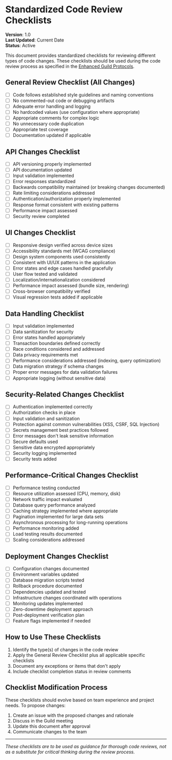 # Standardized Code Review Checklists

**Version**: 1.0  
**Last Updated**: Current Date  
**Status**: Active  

This document provides standardized checklists for reviewing different types of code changes. These checklists should be used during the code review process as specified in the [Enhanced Guild Protocols](./enhanced-guild-protocols.md).

## General Review Checklist (All Changes)

- [ ] Code follows established style guidelines and naming conventions
- [ ] No commented-out code or debugging artifacts
- [ ] Adequate error handling and logging
- [ ] No hardcoded values (use configuration where appropriate)
- [ ] Appropriate comments for complex logic
- [ ] No unnecessary code duplication
- [ ] Appropriate test coverage
- [ ] Documentation updated if applicable

## API Changes Checklist

- [ ] API versioning properly implemented
- [ ] API documentation updated
- [ ] Input validation implemented
- [ ] Error responses standardized
- [ ] Backwards compatibility maintained (or breaking changes documented)
- [ ] Rate limiting considerations addressed
- [ ] Authentication/authorization properly implemented
- [ ] Response format consistent with existing patterns
- [ ] Performance impact assessed
- [ ] Security review completed

## UI Changes Checklist

- [ ] Responsive design verified across device sizes
- [ ] Accessibility standards met (WCAG compliance)
- [ ] Design system components used consistently
- [ ] Consistent with UI/UX patterns in the application
- [ ] Error states and edge cases handled gracefully
- [ ] User flow tested and validated
- [ ] Localization/internationalization considered
- [ ] Performance impact assessed (bundle size, rendering)
- [ ] Cross-browser compatibility verified
- [ ] Visual regression tests added if applicable

## Data Handling Checklist

- [ ] Input validation implemented
- [ ] Data sanitization for security
- [ ] Error states handled appropriately
- [ ] Transaction boundaries defined correctly
- [ ] Race conditions considered and addressed
- [ ] Data privacy requirements met
- [ ] Performance considerations addressed (indexing, query optimization)
- [ ] Data migration strategy if schema changes
- [ ] Proper error messages for data validation failures
- [ ] Appropriate logging (without sensitive data)

## Security-Related Changes Checklist

- [ ] Authentication implemented correctly
- [ ] Authorization checks in place
- [ ] Input validation and sanitization
- [ ] Protection against common vulnerabilities (XSS, CSRF, SQL Injection)
- [ ] Secrets management best practices followed
- [ ] Error messages don't leak sensitive information
- [ ] Secure defaults used
- [ ] Sensitive data encrypted appropriately
- [ ] Security logging implemented
- [ ] Security tests added

## Performance-Critical Changes Checklist

- [ ] Performance testing conducted
- [ ] Resource utilization assessed (CPU, memory, disk)
- [ ] Network traffic impact evaluated
- [ ] Database query performance analyzed
- [ ] Caching strategy implemented where appropriate
- [ ] Pagination implemented for large data sets
- [ ] Asynchronous processing for long-running operations
- [ ] Performance monitoring added
- [ ] Load testing results documented
- [ ] Scaling considerations addressed

## Deployment Changes Checklist

- [ ] Configuration changes documented
- [ ] Environment variables updated
- [ ] Database migration scripts tested
- [ ] Rollback procedure documented
- [ ] Dependencies updated and tested
- [ ] Infrastructure changes coordinated with operations
- [ ] Monitoring updates implemented
- [ ] Zero-downtime deployment approach
- [ ] Post-deployment verification plan
- [ ] Feature flags implemented if needed

## How to Use These Checklists

1. Identify the type(s) of changes in the code review
2. Apply the General Review Checklist plus all applicable specific checklists
3. Document any exceptions or items that don't apply
4. Include checklist completion status in review comments

## Checklist Modification Process

These checklists should evolve based on team experience and project needs. To propose changes:

1. Create an issue with the proposed changes and rationale
2. Discuss in the Guild meeting
3. Update this document after approval
4. Communicate changes to the team

---

*These checklists are to be used as guidance for thorough code reviews, not as a substitute for critical thinking during the review process.* 